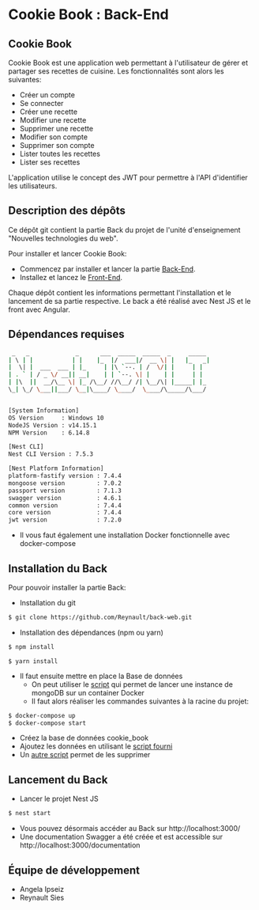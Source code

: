 # Cookie Book : Back-End

## Cookie Book

Cookie Book est une application web permettant à l'utilisateur de gérer et partager ses
recettes de cuisine. Les fonctionnalités sont alors les suivantes:

- Créer un compte
- Se connecter
- Créer une recette
- Modifier une recette
- Supprimer une recette
- Modifier son compte
- Supprimer son compte
- Lister toutes les recettes
- Lister ses recettes

L'application utilise le concept des JWT pour permettre à l'API d'identifier les
utilisateurs.

## Description des dépôts

Ce dépôt git contient la partie Back du projet de l'unité d'enseignement 
"Nouvelles technologies du web".

Pour installer et lancer Cookie Book:
- Commencez par installer et lancer la partie [Back-End](https://github.com/Reynault/back-web).
- Installez et lancez le [Front-End](https://github.com/Reynault/front-web).

Chaque dépôt contient les informations permettant l'installation et le lancement de 
sa partie respective. Le back a été réalisé avec Nest JS et le front avec Angular.


## Dépendances requises

```bash
 _   _             _      ___  _____  _____  _     _____
| \ | |           | |    |_  |/  ___|/  __ \| |   |_   _|
|  \| |  ___  ___ | |_     | |\ `--. | /  \/| |     | |
| . ` | / _ \/ __|| __|    | | `--. \| |    | |     | |
| |\  ||  __/\__ \| |_ /\__/ //\__/ /| \__/\| |_____| |_
\_| \_/ \___||___/ \__|\____/ \____/  \____/\_____/\___/


[System Information]
OS Version     : Windows 10
NodeJS Version : v14.15.1
NPM Version    : 6.14.8

[Nest CLI]
Nest CLI Version : 7.5.3

[Nest Platform Information]
platform-fastify version : 7.4.4
mongoose version         : 7.0.2
passport version         : 7.1.3
swagger version          : 4.6.1
common version           : 7.4.4
core version             : 7.4.4
jwt version              : 7.2.0
```

- Il vous faut également une installation Docker fonctionnelle avec docker-compose

## Installation du Back

Pour pouvoir installer la partie Back:

- Installation du git
```bash
$ git clone https://github.com/Reynault/back-web.git
```

- Installation des dépendances (npm ou yarn)
```bash
$ npm install
```
```
$ yarn install
```

- Il faut ensuite mettre en place la Base de données
    - On peut utiliser le [script](https://github.com/Reynault/back-web/blob/master/docker-compose.yml)
    qui permet de lancer une instance de mongoDB sur un container Docker
    - Il faut alors réaliser les commandes suivantes à la racine du projet:
```bash
$ docker-compose up
$ docker-compose start
```

- Créez la base de données cookie_book
- Ajoutez les données en utilisant le [script fourni](https://github.com/Reynault/back-web/blob/master/scripts/init.mongo.js)
- Un [autre script](https://github.com/Reynault/back-web/blob/master/scripts/drop.mongo.js) permet de les supprimer

## Lancement du Back

- Lancer le projet Nest JS
```bash
$ nest start
```

- Vous pouvez désormais accéder au Back sur http://localhost:3000/ 
- Une documentation Swagger a été créée et est accessible sur http://localhost:3000/documentation

## Équipe de développement

- Angela Ipseiz
- Reynault Sies
